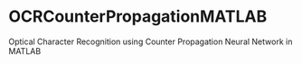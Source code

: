 # OCRCounterPropagationMATLAB
Optical Character Recognition using Counter Propagation Neural Network in MATLAB
